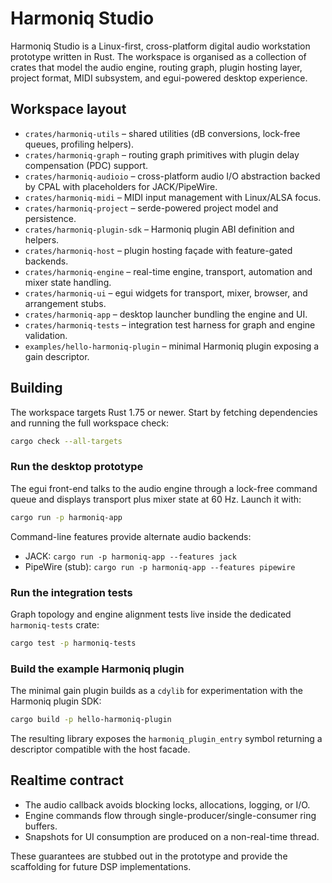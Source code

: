 # Harmoniq Studio

Harmoniq Studio is a Linux-first, cross-platform digital audio workstation
prototype written in Rust. The workspace is organised as a collection of crates
that model the audio engine, routing graph, plugin hosting layer, project
format, MIDI subsystem, and egui-powered desktop experience.

## Workspace layout

- `crates/harmoniq-utils` – shared utilities (dB conversions, lock-free queues,
  profiling helpers).
- `crates/harmoniq-graph` – routing graph primitives with plugin delay
  compensation (PDC) support.
- `crates/harmoniq-audioio` – cross-platform audio I/O abstraction backed by
  CPAL with placeholders for JACK/PipeWire.
- `crates/harmoniq-midi` – MIDI input management with Linux/ALSA focus.
- `crates/harmoniq-project` – serde-powered project model and persistence.
- `crates/harmoniq-plugin-sdk` – Harmoniq plugin ABI definition and helpers.
- `crates/harmoniq-host` – plugin hosting façade with feature-gated backends.
- `crates/harmoniq-engine` – real-time engine, transport, automation and mixer
  state handling.
- `crates/harmoniq-ui` – egui widgets for transport, mixer, browser, and
  arrangement stubs.
- `crates/harmoniq-app` – desktop launcher bundling the engine and UI.
- `crates/harmoniq-tests` – integration test harness for graph and engine
  validation.
- `examples/hello-harmoniq-plugin` – minimal Harmoniq plugin exposing a gain
  descriptor.

## Building

The workspace targets Rust 1.75 or newer. Start by fetching dependencies and
running the full workspace check:

```bash
cargo check --all-targets
```

### Run the desktop prototype

The egui front-end talks to the audio engine through a lock-free command queue
and displays transport plus mixer state at 60 Hz. Launch it with:

```bash
cargo run -p harmoniq-app
```

Command-line features provide alternate audio backends:

- JACK: `cargo run -p harmoniq-app --features jack`
- PipeWire (stub): `cargo run -p harmoniq-app --features pipewire`

### Run the integration tests

Graph topology and engine alignment tests live inside the dedicated
`harmoniq-tests` crate:

```bash
cargo test -p harmoniq-tests
```

### Build the example Harmoniq plugin

The minimal gain plugin builds as a `cdylib` for experimentation with the
Harmoniq plugin SDK:

```bash
cargo build -p hello-harmoniq-plugin
```

The resulting library exposes the `harmoniq_plugin_entry` symbol returning a
descriptor compatible with the host facade.

## Realtime contract

- The audio callback avoids blocking locks, allocations, logging, or I/O.
- Engine commands flow through single-producer/single-consumer ring buffers.
- Snapshots for UI consumption are produced on a non-real-time thread.

These guarantees are stubbed out in the prototype and provide the scaffolding
for future DSP implementations.
